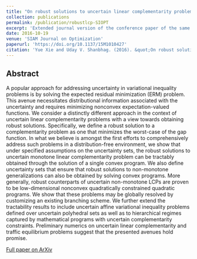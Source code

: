```yaml
---
title: "On robust solutions to uncertain linear complementarity problems and their variants"
collection: publications
permalink: /publication/robustlcp-SIOPT
excerpt: 'Extended journal version of the conference paper of the same name.'
date: 2016-10-19
venue: 'SIAM Journal on Optimization'
paperurl: 'https://doi.org/10.1137/15M1010427'
citation: 'Yue Xie and Uday V. Shanbhag. (2016). &quot;On robust solutions to uncertain linear complementarity problems and their variants.&quot; <i>SIAM Journal on Optimization</i>. 26(4), pp. 2020-2159.'
---
```

## Abstract

A popular approach for addressing uncertainty in variational inequality problems is by solving the expected residual minimization (ERM) problem. This avenue necessitates distributional information associated with the uncertainty and requires minimizing nonconvex expectation-valued functions. We consider a distinctly different approach in the context of uncertain linear complementarity problems with a view towards obtaining robust solutions. Specifically, we define a robust solution to a complementarity problem as one that minimizes the worst-case of the gap function. In what we believe is amongst the first efforts to comprehensively address such problems in a distribution-free environment, we show that under specified assumptions on the uncertainty sets, the robust solutions to uncertain monotone linear complementarity problem can be tractably obtained through the solution of a single convex program. We also define uncertainty sets that ensure that robust solutions to non-monotone generalizations can also be obtained by solving convex programs. More generally, robust counterparts of uncertain non-monotone LCPs are proven to be low-dimensional nonconvex quadratically constrained quadratic programs. We show that these problems may be globally resolved by customizing an existing branching scheme. We further extend the tractability results to include uncertain affine variational inequality problems defined over uncertain polyhedral sets as well as to hierarchical regimes captured by mathematical programs with uncertain complementarity constraints. Preliminary numerics on uncertain linear complementarity and traffic equilibrium problems suggest that the presented avenues hold promise.


[Full paper on ArXiv](https://arxiv.org/abs/1503.03490)
